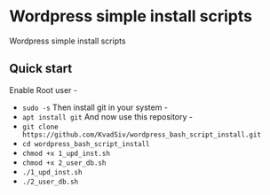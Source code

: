 # Wordpress simple install scripts
Wordpress simple install scripts

## Quick start

Enable Root user -
- `sudo -s`
Then install git in your system -
- `apt install git`
And now use this repository -
- `git clone https://github.com/KvadSiv/wordpress_bash_script_install.git`
- `cd wordpress_bash_script_install`
- `chmod +x 1_upd_inst.sh`
- `chmod +x 2_user_db.sh`
- `./1_upd_inst.sh`
- `./2_user_db.sh`